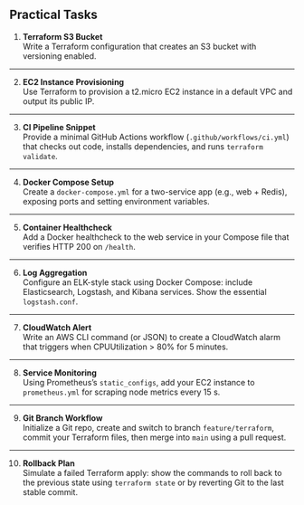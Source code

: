## Practical Tasks

1. **Terraform S3 Bucket**  
   Write a Terraform configuration that creates an S3 bucket with versioning enabled.

---

2. **EC2 Instance Provisioning**  
   Use Terraform to provision a t2.micro EC2 instance in a default VPC and output its public IP.

---

3. **CI Pipeline Snippet**  
   Provide a minimal GitHub Actions workflow (`.github/workflows/ci.yml`) that checks out code, installs dependencies, and runs `terraform validate`.

---

4. **Docker Compose Setup**  
   Create a `docker-compose.yml` for a two-service app (e.g., web + Redis), exposing ports and setting environment variables.

---

5. **Container Healthcheck**  
   Add a Docker healthcheck to the web service in your Compose file that verifies HTTP 200 on `/health`.

---

6. **Log Aggregation**  
   Configure an ELK-style stack using Docker Compose: include Elasticsearch, Logstash, and Kibana services. Show the essential `logstash.conf`.

---

7. **CloudWatch Alert**  
   Write an AWS CLI command (or JSON) to create a CloudWatch alarm that triggers when CPUUtilization > 80% for 5 minutes.

---

8. **Service Monitoring**  
   Using Prometheus’s `static_configs`, add your EC2 instance to `prometheus.yml` for scraping node metrics every 15 s.

---

9. **Git Branch Workflow**  
   Initialize a Git repo, create and switch to branch `feature/terraform`, commit your Terraform files, then merge into `main` using a pull request.

---

10. **Rollback Plan**  
    Simulate a failed Terraform apply: show the commands to roll back to the previous state using `terraform state` or by reverting Git to the last stable commit.


